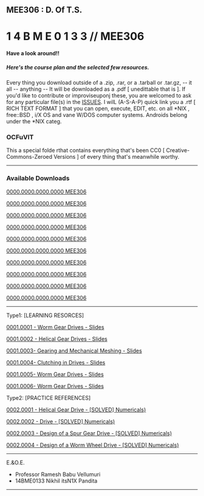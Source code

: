 ## MEE306 : D. Of T.S.
# 1 4 B M E 0 1 3 3  // MEE306
#### Have a look around!!
##### Here's the course plan and the selected few resources.
Every thing you download outside of a .zip, .rar, or a .tarball or .tar.gz, -- it all -- anything -- It will be downloaded as a .pdf [ unedittable that is ].
If you'd like to contribute or improviseuponj these, you are welcomed to ask for any particular file(s) in the [ISSUES](HTTP://GITHUB.COM/14BME0133/MEE306/issues). I wilL (A-S-A-P) quick link you a .rtf [ RICH TEXT FORMAT ] that you can open, execute, EDIT, etc. on all *NIX , free::BSD , i/X OS and vane W/DOS computer systems. Androids belong under the *NIX categ.


### OCFuVIT
This a special folde rthat contains everything that's been CC0 [ Creative-Commons-Zeroed Versions ] of every thing that's meanwhile worthy.

---

### Available Downloads 



[ 0000.0000.0000.0000 MEE306](/SLIDESWormGearDrives)



[ 0000.0000.0000.0000 MEE306](/SLIDESHelicalGearDrives)



[ 0000.0000.0000.0000 MEE306](/SLIDESgearing101)



[ 0000.0000.0000.0000 MEE306](/SLIDESClutching)



[ 0000.0000.0000.0000 MEE306](/SLIDESBevelGearDrives)



[ 0000.0000.0000.0000 MEE306](/NUMERICALHelicalGearDrive)



[ 0000.0000.0000.0000 MEE306](/NUMERICALGearingRackAndPinion)



[ 0000.0000.0000.0000 MEE306](/NUMERICALDesignOfSpurGearDrive)



[ 0000.0000.0000.0000 MEE306](/NUMERICALWormWheelDrive)



[ 0000.0000.0000.0000 MEE306](/SLIDESBraking)

---

Type1: [LEARNING RESORCES]

[ 0001.0001 - Worm Gear Drives - Slides ](./raw/master/OCFuVIT/SLIDESWormGearDrives)

[ 0001.0002 - Helical Gear Drives - Slides ](/OCFuVIT/SLIDESHelicalGearDrives)


[ 0001.0003- Gearing and Mechanical Meshing - Slides ](./raw/master/OCFuVIT/SLIDESgearing101.pdf)


[ 0001.0004- Clutching in Drives - Slides ](./raw/master/OCFuVIT/SLIDESClutching.pdf)


[ 0001.0005- Worm Gear Drives - Slides ](/raw/masterOCFuVIT/SLIDESBevelGearDrives.pdf)


[ 0001.0006- Worm Gear Drives - Slides ](?OCFuVIT/SLIDESBraking)
  
Type2: [PRACTICE REFERENCES]


[ 0002.0001 - Helical Gear Drive - [SOLVED] Numericals) ](./OCFuVIT/NUMERICALHelicalGearDrive)


[ 0002.0002 - Drive - [SOLVED] Numericals) ](/OCFuVIT/NUMERICALGearingRackAndPinion)


[ 0002.0003 - Design of a Spur Gear Drive - [SOLVED] Numericals) ](./NUMERICALDesignOfSpurGearDrive)


[ 0002.0004 - Design of a Worm Wheel Drive - [SOLVED] Numericals) ](./raw/master/OCFuVIT/NUMERICALWormWheelDrive)
  
  
  
 ---
 
 E.&O.E.
 
  - Professor Ramesh Babu Vellumuri
  - 14BME0133 Nikhil itsN1X Pandita
  
---

<eof>
